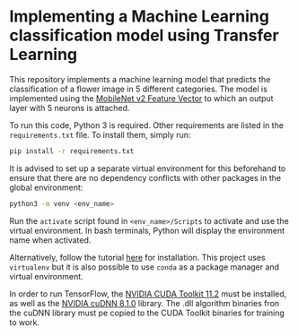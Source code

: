 # Implementing a Machine Learning classification model using Transfer Learning

This repository implements a machine learning model that predicts the classification of a flower image in 5 different categories. The model is implemented using the [MobileNet v2 Feature Vector](https://tfhub.dev/google/tf2-preview/mobilenet_v2/feature_vector/4) to which an output layer with 5 neurons is attached.

To run this code, Python 3 is required. Other requirements are listed in the `requirements.txt` file. To install them, simply run:

```bash
pip install -r requirements.txt
```

It is advised to set up a separate virtual environment for this beforehand to ensure that there are no dependency conflicts with other packages in the global environment:

```bash
python3 -m venv <env_name>
```

Run the `activate` script found in `<env_name>/Scripts` to activate and use the virtual environment. In bash terminals, Python will display the environment name when activated.

Alternatively, follow the tutorial [here](https://docs.python.org/3/library/venv.html) for installation. This project uses `virtualenv` but it is also possible to use `conda` as a package manager and virtual environment.

In order to run TensorFlow, the [NVIDIA CUDA Toolkit 11.2](https://developer.nvidia.com/cuda-11.2.0-download-archive) must be installed, as well as the [NVIDIA cuDNN 8.1.0](https://developer.nvidia.com/rdp/cudnn-archive#a-collapse810-111) library. The .dll algorithm binaries fron the cuDNN library must pe copied to the CUDA Toolkit binaries for training to work.
